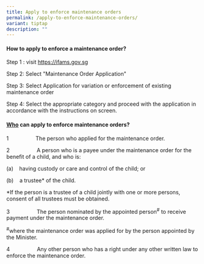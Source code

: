 ```yaml
---
title: Apply to enforce maintenance orders
permalink: /apply-to-enforce-maintenance-orders/
variant: tiptap
description: ""
---
```

<h4>How to apply to enforce a maintenance order?</h4>
<p></p>
<p>Step 1 : visit <a href="https://ifams.gov.sg" rel="noopener noreferrer nofollow" target="_blank">https://ifams.gov.sg</a>
</p>
<p>Step 2: Select "Maintenance Order Application"</p>
<p>Step 3: Select Application for variation or enforcement of existing maintenance
order</p>
<p>Step 4: Select the appropriate category and proceed with the application
in accordance with the instructions on screen.</p>
<p></p>
<h4><u>Who</u> can apply to enforce maintenance orders?</h4>
<p></p>
<p>1&nbsp;&nbsp;&nbsp;&nbsp;&nbsp;&nbsp;&nbsp;&nbsp;&nbsp;&nbsp;&nbsp;&nbsp;&nbsp;&nbsp;&nbsp;&nbsp;&nbsp;
The person who applied for the maintenance order.</p>
<p>2&nbsp;&nbsp;&nbsp;&nbsp;&nbsp;&nbsp;&nbsp;&nbsp;&nbsp;&nbsp;&nbsp;&nbsp;&nbsp;&nbsp;&nbsp;&nbsp;&nbsp;
A person who is a payee under the maintenance order for the benefit of
a child, and who is:</p>
<p>(a)&nbsp;&nbsp;&nbsp; having custody or care and control of the child;
or</p>
<p>(b)&nbsp;&nbsp;&nbsp; a trustee* of the child.</p>
<p>*If the person is a trustee of a child jointly with one or more persons,
consent of all trustees must be obtained.</p>
<p>3&nbsp;&nbsp;&nbsp;&nbsp;&nbsp;&nbsp;&nbsp;&nbsp;&nbsp;&nbsp;&nbsp;&nbsp;&nbsp;&nbsp;&nbsp;&nbsp;&nbsp;
The person nominated by the appointed person<sup>#</sup> to receive payment
under the maintenance order.</p>
<p><sup>#</sup>where the maintenance order was applied for by the person
appointed by the Minister.</p>
<p>4&nbsp;&nbsp;&nbsp;&nbsp;&nbsp;&nbsp;&nbsp;&nbsp;&nbsp;&nbsp;&nbsp;&nbsp;&nbsp;&nbsp;&nbsp;&nbsp;&nbsp;
Any other person who has a right under any other written law to enforce
the maintenance order.</p>
<h4></h4>
<p></p>